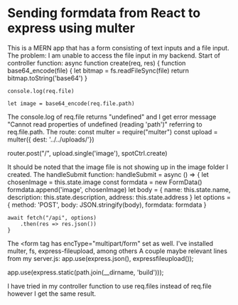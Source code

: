 
# Sending formdata from React to express using multer

This is a MERN app that has a form consisting of text inputs and a file input. The problem: I am unable to access the file input in my backend.
Start of controller function:
async function create(req, res) {
    function base64_encode(file) {
        let bitmap = fs.readFileSync(file)
        return bitmap.toString('base64')
    }

    console.log(req.file)

    let image = base64_encode(req.file.path)

The console.log of req.file returns "undefined" and I get error message "Cannot read properties of undefined (reading 'path')" referring to req.file.path.
The route:
const multer = require("multer")
const upload = multer({ dest: '../../uploads/'})

router.post("/", upload.single('image'), spotCtrl.create)

It should be noted that the image file is not showing up in the image folder I created.
The handleSubmit function:
handleSubmit = async () => {
    let chosenImage = this.state.image
    const formdata = new FormData()
    formdata.append('image', chosenImage)
    let body = {
        name: this.state.name,
        description: this.state.description,
        address: this.state.address
    }
    let options = {
        method: 'POST',
        body: JSON.stringify(body),
        formdata: formdata
    }
        
    await fetch("/api", options)
        .then(res => res.json())
    }

The <form tag has encType="multipart/form" set as well.
I've installed multer, fs, express-fileupload, among others
A couple maybe relevant lines from my server.js:
app.use(express.json(), expressfileupload());

app.use(express.static(path.join(__dirname, 'build')));

I have tried in my controller function to use req.files instead of req.file however I get the same result.

        